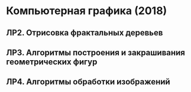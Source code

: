 # Компьютерная графика (2018)
## ЛР2. Отрисовка фрактальных деревьев
## ЛР3. Алгоритмы построения и закрашивания геометрических фигур
## ЛР4. Алгоритмы обработки изображений

